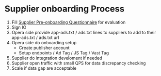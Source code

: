 # Supplier onboarding Process

1. Fill [Supplier Pre-onboarding Questionnaire](https://docs.google.com/forms/d/e/1FAIpQLSf3huvp-RK7gW5nqzHhG3eXYHfUJM0mQbQf9IIPqsKvbJkSbw/viewform?usp=sf_link) for evaluation
2. Sign IO
3. Opera side provide app-ads.txt / ads.txt lines to suppliers to add to their app-ads.txt / ads.txt url
4. Opera side do onboarding setup
    - Create publisher account
    - Setup endpoints / Ad Tag / JS Tag / Vast Tag
5. Supplier do integration develoment if needed
6. Supplier open traffic with small QPS for data discrepancy checking
7. Scale if data gap are acceptable
